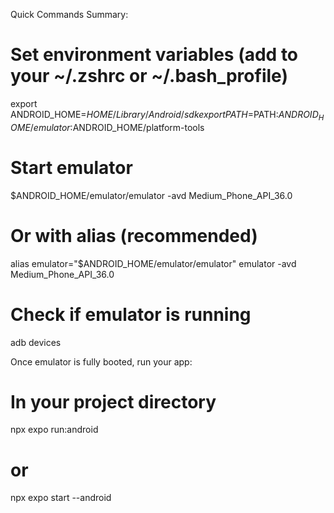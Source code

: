   Quick Commands Summary:

  # Set environment variables (add to your ~/.zshrc or ~/.bash_profile)
  export ANDROID_HOME=$HOME/Library/Android/sdk
  export PATH=$PATH:$ANDROID_HOME/emulator:$ANDROID_HOME/platform-tools

  # Start emulator
  $ANDROID_HOME/emulator/emulator -avd Medium_Phone_API_36.0

  # Or with alias (recommended)
  alias emulator="$ANDROID_HOME/emulator/emulator"
  emulator -avd Medium_Phone_API_36.0

  # Check if emulator is running
  adb devices

  Once emulator is fully booted, run your app:

  # In your project directory
  npx expo run:android
  # or
  npx expo start --android